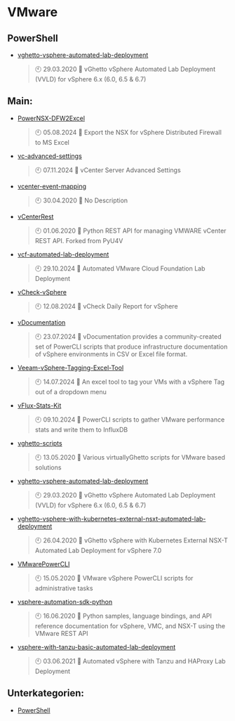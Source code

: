 # VMware

## PowerShell
- [vghetto-vsphere-automated-lab-deployment](https://github.com/Thamielis/vghetto-vsphere-automated-lab-deployment)
	> :clock10: 29.03.2020
	> :memo: vGhetto vSphere Automated Lab Deployment (VVLD) for vSphere 6.x (6.0, 6.5 & 6.7)
## Main:
- [PowerNSX-DFW2Excel](https://github.com/Thamielis/PowerNSX-DFW2Excel)
	> :clock10: 05.08.2024
	> :memo: Export the NSX for vSphere Distributed Firewall to MS Excel
- [vc-advanced-settings](https://github.com/Thamielis/vc-advanced-settings)
	> :clock10: 07.11.2024
	> :memo: vCenter Server Advanced Settings
- [vcenter-event-mapping](https://github.com/Thamielis/vcenter-event-mapping)
	> :clock10: 30.04.2020
	> :memo: No Description
- [vCenterRest](https://github.com/Thamielis/vCenterRest)
	> :clock10: 01.06.2020
	> :memo: Python REST API for managing VMWARE vCenter REST API.  Forked from PyU4V
- [vcf-automated-lab-deployment](https://github.com/Thamielis/vcf-automated-lab-deployment)
	> :clock10: 29.10.2024
	> :memo: Automated VMware Cloud Foundation Lab Deployment
- [vCheck-vSphere](https://github.com/Thamielis/vCheck-vSphere)
	> :clock10: 12.08.2024
	> :memo: vCheck Daily Report for vSphere
- [vDocumentation](https://github.com/Thamielis/vDocumentation)
	> :clock10: 23.07.2024
	> :memo: vDocumentation provides a community-created set of PowerCLI scripts that produce infrastructure documentation of vSphere environments in CSV or Excel file format.
- [Veeam-vSphere-Tagging-Excel-Tool](https://github.com/Thamielis/Veeam-vSphere-Tagging-Excel-Tool)
	> :clock10: 14.07.2024
	> :memo: An excel tool to tag your VMs with a vSphere Tag out of a dropdown menu
- [vFlux-Stats-Kit](https://github.com/Thamielis/vFlux-Stats-Kit)
	> :clock10: 09.10.2024
	> :memo: PowerCLI scripts to gather VMware performance stats and write them to InfluxDB
- [vghetto-scripts](https://github.com/Thamielis/vghetto-scripts)
	> :clock10: 13.05.2020
	> :memo: Various virtuallyGhetto scripts for VMware based solutions
- [vghetto-vsphere-automated-lab-deployment](https://github.com/Thamielis/vghetto-vsphere-automated-lab-deployment)
	> :clock10: 29.03.2020
	> :memo: vGhetto vSphere Automated Lab Deployment (VVLD) for vSphere 6.x (6.0, 6.5 & 6.7)
- [vghetto-vsphere-with-kubernetes-external-nsxt-automated-lab-deployment](https://github.com/Thamielis/vghetto-vsphere-with-kubernetes-external-nsxt-automated-lab-deployment)
	> :clock10: 26.04.2020
	> :memo: vGhetto vSphere with Kubernetes External NSX-T Automated Lab Deployment for vSphere 7.0
- [VMwarePowerCLI](https://github.com/Thamielis/VMwarePowerCLI)
	> :clock10: 15.05.2020
	> :memo: VMware vSphere PowerCLI scripts for administrative tasks
- [vsphere-automation-sdk-python](https://github.com/Thamielis/vsphere-automation-sdk-python)
	> :clock10: 16.06.2020
	> :memo: Python samples, language bindings, and API reference documentation for vSphere, VMC, and NSX-T using the VMware REST API
- [vsphere-with-tanzu-basic-automated-lab-deployment](https://github.com/Thamielis/vsphere-with-tanzu-basic-automated-lab-deployment)
	> :clock10: 03.06.2021
	> :memo: Automated vSphere with Tanzu and HAProxy Lab Deployment

## Unterkategorien:
- [PowerShell](PowerShell.md)

